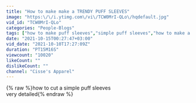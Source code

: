 ```yaml
---
title: "How to make make a TRENDY PUFF SLEEVES"
image: "https:\/\/i.ytimg.com\/vi\/TCW0MrI-QLo\/hqdefault.jpg"
vid_id: "TCW0MrI-QLo"
categories: "People-Blogs"
tags: ["how to make puff sleeves","simple puff sleeves","how to make a Trendy puff sleeves"]
date: "2021-10-15T00:27:47+03:00"
vid_date: "2021-10-10T17:27:09Z"
duration: "PT15M16S"
viewcount: "10020"
likeCount: ""
dislikeCount: ""
channel: "Cisse's Apparel"
---
```

{% raw %}how to cut a simple puff sleeves<br />very detailed{% endraw %}
